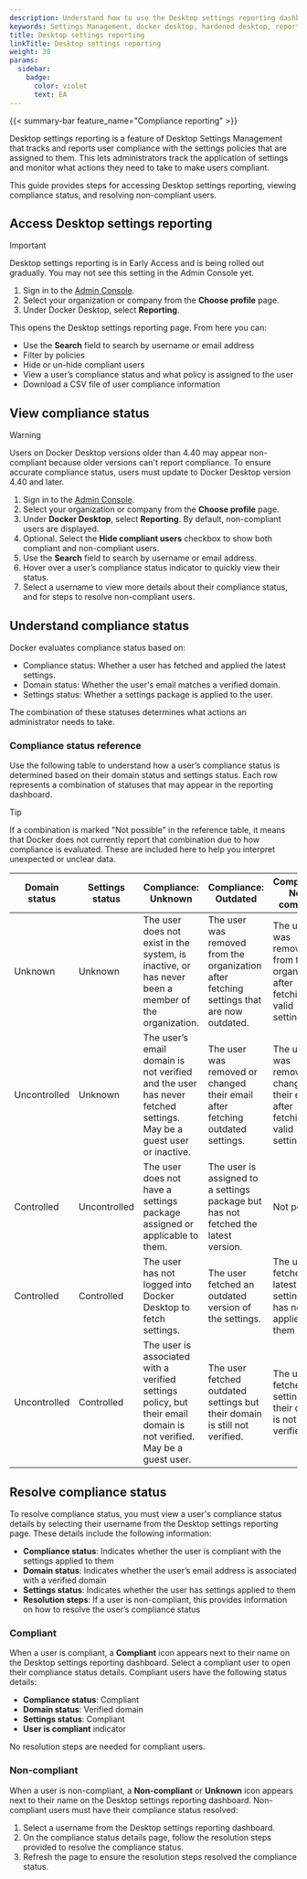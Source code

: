 ```yaml
---
description: Understand how to use the Desktop settings reporting dashboard
keywords: Settings Management, docker desktop, hardened desktop, reporting, compliance
title: Desktop settings reporting
linkTitle: Desktop settings reporting
weight: 30
params:
  sidebar:
    badge:
      color: violet
      text: EA
---
```


{{< summary-bar feature_name="Compliance reporting" >}}

Desktop settings reporting is a feature of Desktop Settings Management that
tracks and reports user compliance with the settings policies that are assigned
to them. This lets administrators track the application of settings and
monitor what actions they need to take to make users compliant.

This guide provides steps for accessing Desktop settings reporting, viewing
compliance status, and resolving non-compliant users.

## Access Desktop settings reporting

> [!IMPORTANT]
>
> Desktop settings reporting is in Early Access and is being rolled out
> gradually. You may not see this setting in the Admin Console yet.

1. Sign in to the [Admin Console](https://app.docker.com/admin).
2. Select your organization or company from the **Choose profile** page.
3. Under Docker Desktop, select **Reporting**.

This opens the Desktop settings reporting page. From here you can:

- Use the **Search** field to search by username or email address
- Filter by policies
- Hide or un-hide compliant users
- View a user’s compliance status and what policy is assigned to the user
- Download a CSV file of user compliance information

## View compliance status

> [!WARNING]
>
> Users on Docker Desktop versions older than 4.40 may appear non-compliant
> because older versions can't report compliance. To ensure accurate
> compliance status, users must update to Docker Desktop version 4.40 and later.

1. Sign in to the [Admin Console](https://app.docker.com/admin).
2. Select your organization or company from the **Choose profile** page.
3. Under **Docker Desktop**, select **Reporting**. By default, non-compliant users
are displayed.
4. Optional. Select the **Hide compliant users** checkbox to show both compliant
and non-compliant users.
5. Use the **Search** field to search by username or email address.
6. Hover over a user’s compliance status indicator to quickly view their status.
7. Select a username to view more details about their compliance status, and for
steps to resolve non-compliant users.

## Understand compliance status

Docker evaluates compliance status based on:

- Compliance status: Whether a user has fetched and applied the latest settings.
- Domain status: Whether the user's email matches a verified domain.
- Settings status: Whether a settings package is applied to the user.

The combination of these statuses determines what actions an administrator needs to take.

### Compliance status reference

Use the following table to understand how a user’s compliance status is
determined based on their domain status and settings status. Each row represents
a combination of statuses that may appear in the reporting dashboard.

> [!TIP]
>
> If a combination is marked "Not possible" in the reference table,
it means that Docker does not currently report that combination due to how
compliance is evaluated. These are included here to help you interpret
unexpected or unclear data.

| Domain status   | Settings status     | Compliance: Unknown                                                                 | Compliance: Outdated                                                                                      | Compliance: Non-compliant                                                                                      | Compliance: Compliant                                            |
|-----------------|---------------------|--------------------------------------------------------------------------------------|------------------------------------------------------------------------------------------------------------|------------------------------------------------------------------------------------------------------------------|------------------------------------------------------------------|
| Unknown         | Unknown             | The user does not exist in the system, is inactive, or has never been a member of the organization. | The user was removed from the organization after fetching settings that are now outdated.                 | The user was removed from the organization after fetching valid settings.                                       | Not possible                                                     |
| Uncontrolled    | Unknown             | The user’s email domain is not verified and the user has never fetched settings. May be a guest user or inactive. | The user was removed or changed their email after fetching outdated settings.                             | The user was removed or changed their email after fetching valid settings.                                      | Not possible                                                     |
| Controlled      | Uncontrolled        | The user does not have a settings package assigned or applicable to them.            | The user is assigned to a settings package but has not fetched the latest version.                         | Not possible                                                                                                     | Not possible                                                     |
| Controlled      | Controlled          | The user has not logged into Docker Desktop to fetch settings.                       | The user fetched an outdated version of the settings.                                                      | The user fetched the latest settings but has not applied them yet.                                              | The user has fetched and applied the latest settings.            |
| Uncontrolled  | Controlled       | The user is associated with a verified settings policy, but their email domain is not verified. May be a guest user. | The user fetched outdated settings but their domain is still not verified. | The user fetched valid settings but their domain is not verified. | Not possible |

## Resolve compliance status

To resolve compliance status, you must view a user's compliance status details
by selecting their username from the Desktop settings reporting page.
These details include the following information:

- **Compliance status**: Indicates whether the user is compliant with the
settings applied to them
- **Domain status**: Indicates whether the user’s email address is associated
with a verified domain
- **Settings status**: Indicates whether the user has settings applied to them
- **Resolution steps**: If a user is non-compliant, this provides information
on how to resolve the user’s compliance status

### Compliant

When a user is compliant, a **Compliant** icon appears next to their name on the
Desktop settings reporting dashboard. Select a compliant user to open their
compliance status details. Compliant users have the following status details:

- **Compliance status**: Compliant
- **Domain status**: Verified domain
- **Settings status**: Compliant
- **User is compliant** indicator

No resolution steps are needed for compliant users.

### Non-compliant

When a user is non-compliant, a **Non-compliant** or **Unknown** icon appears
next to their name on the Desktop settings reporting dashboard. Non-compliant
users must have their compliance status resolved:

1. Select a username from the Desktop settings reporting dashboard.
2. On the compliance status details page, follow the resolution steps provided
to resolve the compliance status.
3. Refresh the page to ensure the resolution steps resolved the compliance
status.
